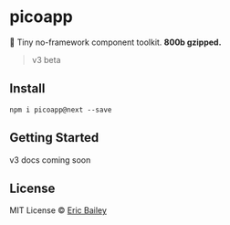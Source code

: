 # picoapp
🐣 Tiny no-framework component toolkit. **800b gzipped.**

> v3 beta

## Install
```
npm i picoapp@next --save
```

## Getting Started
v3 docs coming soon

## License
MIT License © [Eric Bailey](https://estrattonbailey.com)
